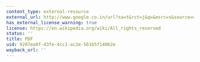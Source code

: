 ```yaml
---
content_type: external-resource
external_url: http://www.google.co.in/url?sa=t&rct=j&q=&esrc=s&source=web&cd=3&ved=0CCUQFjAC&url=http%3A%2F%2Fwww.ibrarian.net%2Fnavon%2Fpaper%2FM_ONITORING_LAND_AND_HOUSING_MARKETS__AN_ESSENTIA.pdf%3Fpaperid%3D4684110&ei=utrMU4-wFtCVuASb54LoCw&usg=AFQjCNHwKszoYkkO_6wq41hKCqYCDnWJEQ&bvm=bv.71198958,d.c2E&cad=rja
has_external_license_warning: true
license: https://en.wikipedia.org/wiki/All_rights_reserved
status: ''
title: PDF
uid: 9207ea8f-d3fe-4cc1-ac2e-561b5f14062e
wayback_url: ''
---
```

